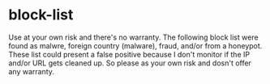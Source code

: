 # block-list
Use at your own risk and there's no warranty. The following block list were found as malwre, foreign country (malware), fraud, and/or from a honeypot. These list could present a false positive because I don't
monitor if the IP and/or URL gets cleaned up. So please as your own risk and dosn't offer any warranty. 
